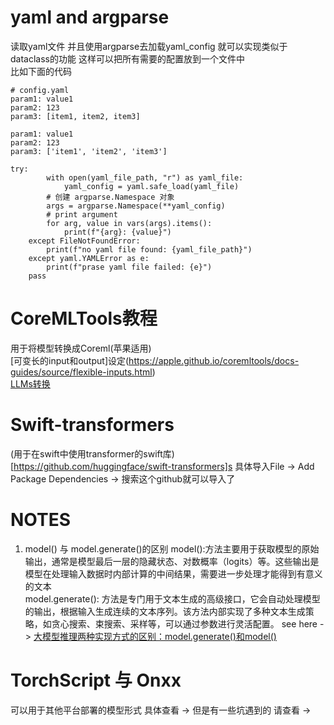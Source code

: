 # yaml and argparse
读取yaml文件 并且使用argparse去加载yaml_config 就可以实现类似于dataclass的功能 这样可以把所有需要的配置放到一个文件中
<br> 比如下面的代码 
```
# config.yaml
param1: value1
param2: 123
param3: [item1, item2, item3]
```
```
param1: value1
param2: 123
param3: ['item1', 'item2', 'item3']
```
```
try:
        with open(yaml_file_path, "r") as yaml_file:
            yaml_config = yaml.safe_load(yaml_file)
        # 创建 argparse.Namespace 对象
        args = argparse.Namespace(**yaml_config)
        # print argument 
        for arg, value in vars(args).items():
            print(f"{arg}: {value}")
    except FileNotFoundError:
        print(f"no yaml file found: {yaml_file_path}")
    except yaml.YAMLError as e:
        print(f"prase yaml file failed: {e}")
    pass
```
# CoreMLTools教程
用于将模型转换成Coreml(苹果适用) <br>
[可变长的input和output]设定(https://apple.github.io/coremltools/docs-guides/source/flexible-inputs.html) <br>
[LLMs转换](https://apple.github.io/coremltools/docs-guides/source/convert-openelm.html)

# Swift-transformers
(用于在swift中使用transformer的swift库)[https://github.com/huggingface/swift-transformers]s
具体导入File -> Add Package Dependencies -> 搜索这个github就可以导入了

# NOTES
1. model() 与 model.generate()的区别
model():方法主要用于获取模型的原始输出，通常是模型最后一层的隐藏状态、对数概率（logits）等。这些输出是模型在处理输入数据时内部计算的中间结果，需要进一步处理才能得到有意义的文本 <br>
model.generate(): 方法是专门用于文本生成的高级接口，它会自动处理模型的输出，根据输入生成连续的文本序列。该方法内部实现了多种文本生成策略，如贪心搜索、束搜索、采样等，可以通过参数进行灵活配置。
see here -> [大模型推理两种实现方式的区别：model.generate()和model()](https://blog.csdn.net/qq_61980594/article/details/138341382)

# TorchScript 与 Onxx
可以用于其他平台部署的模型形式
具体查看 -> 
但是有一些坑遇到的 请查看 ->

